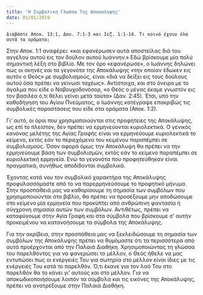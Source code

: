 ```yaml
---
title: 'Η Συμβολικη Γλωσσα Της Αποκαλυψης'
date: 01/01/2019
---
```


`Διαβάστε Αποκ. 13:1, Δαν. 7:1-3 και Ιεζ. 1:1-14. Τι κοινό έχουν όλα αυτά τα οράματα;`

Στην Αποκ. 1:1 αναφέρει: «και εφανέρωσεν αυτά αποστείλας διά του αγγέλου αυτού εις τον δούλον αυτού Ιωάννην.» Εδώ βρίσκουμε μία πολύ σημαντική λέξη στο βιβλίο. Με τον όρο «εφανέρωσε», ο Ιωάννης δηλώνει πως οι σκηνές και τα γεγονότα της Αποκάλυψης «την οποίαν έδωκεν εις αυτόν ο Θεός» με συμβολισμούς, είναι «διά να δείξει εις τους δούλους αυτού όσα πρέπει να γείνωσι ταχέως». Αντίστοιχα, και στο όνειρο με το άγαλμα που είδε ο Ναβουχοδονόσορ, «ο Θεός ο μέγας έκαμε γνωστόν εις τον βασιλέα ό,τι θέλει γείνει μετά ταύτα» (Δαν. 2:45). Έτσι, υπό την καθοδήγηση του Αγίου Πνεύματος, ο Ιωάννης κατέγραψε επακριβώς τις συμβολικές παραστάσεις που είδε στα οράματα (Αποκ. 1:2).

Γι’ αυτό, οι όροι που χρησιμοποιούνται στις προφητείες της Αποκάλυψης, ως επί το πλείστον, δεν πρέπει να ερμηνεύονται κυριολεκτικά. Ο γενικός κανόνας μελέτης της Αγίας Γραφής είναι να ερμηνεύουμε κυριολεκτικά το κείμενο, εκτός εάν το περιεχόμενο του κειμένου παραπέμπει σε συμβολισμούς. Όσον αφορά όμως την Αποκάλυψη θα πρέπει να την ερμηνεύουμε βάση των συμβολισμών, εκτός εάν το κείμενο παραπέμπει σε κυριολεκτική ερμηνεία. Ενώ τα γεγονότα που προφητεύθηκαν είναι πραγματικά, συνήθως αποδίδονται συμβολικά.

Έχοντας κατά νου τον συμβολικό χαρακτήρα της Αποκάλυψης προφυλασσόμαστε από το να παρερμηνεύσουμε το προφητικό μήνυμα. Στην προσπάθειά μας να καθορίσουμε τη σημασία των συμβόλων που χρησιμοποιούνται στο βιβλίο, θα πρέπει να προσέξουμε μην αποδώσουμε στο κείμενο μία ερμηνεία που προκύπτει από ανθρώπινη φαντασία ή σύγχρονη σημασία αυτών των συμβόλων. Αντιθέτως, πρέπει να καταφύγουμε στην Αγία Γραφή και στα σύμβολα που βρίσκουμε σ’ αυτήν προκειμένου να κατανοήσουμε τα σύμβολα της Αποκάλυψης.

Για την ακρίβεια, στην προσπάθεια μας να ξεκλειδώσουμε τη σημασία των συμβόλων της Αποκάλυψης πρέπει να θυμόμαστε ότι τα περισσότερα από αυτά προέρχονται από την Παλαιά Διαθήκη. Χρησιμοποιώντας τη γλώσσα του παρελθόντος για να φανερώσει το μέλλον, ο Θεός ήθελε να μας εντυπώσει πως οι ενέργειές Του για σωτηρία στο μέλλον είναι ίδιες με τις ενέργειές Του κατά το παρελθόν. Ό,τι έκανε για τον λαό Του στο παρελθόν θα το κάνει γι’ αυτούς και στο μέλλον. Για να αποκωδικοποιήσουμε λοιπόν τα σύμβολα και τις εικόνες της Αποκάλυψης, πρέπει να ανατρέξουμε στην Παλαιά Διαθήκη.